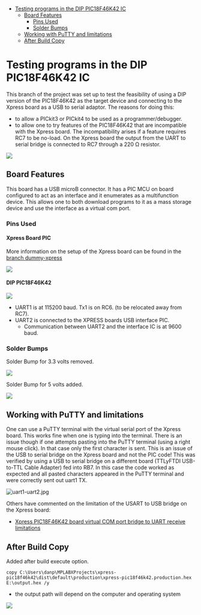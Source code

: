   - [Testing programs in the DIP PIC18F46K42
    IC](#testing-programs-in-the-dip-pic18f46k42-ic)
      - [Board Features](#board-features)
          - [Pins Used](#pins-used)
          - [Solder Bumps](#solder-bumps)
      - [Working with PuTTY and
        limitations](#working-with-putty-and-limitations)
      - [After Build Copy](#after-build-copy)

<!---
use 
pandoc -s --toc -t html5 -c pandocbd.css README.pandoc.md -o index.html

pandoc -s --toc -t gfm README.pandoc.md -o README.md
-->

# Testing programs in the DIP PIC18F46K42 IC

This branch of the project was set up to test the feasibility of using a
DIP version of the PIC18F46K42 as the target device and connecting to
the Xpress board as a USB to serial adaptor. The reasons for doing this:

  - to allow a PICkit3 or PICkit4 to be used as a programmer/debugger.
  - to allow one to try features of the PIC18F46K42 that are
    incompatible with the Xpress board. The incompatibility arises if a
    feature requires RC7 to be no-load. On the Xpress board the output
    from the UART to serial bridge is connected to RC7 through a 220 Ω
    resistor.

![](images/DIP-PIC-Xpress.jpg)

## Board Features

This board has a USB microB connector. It has a PIC MCU on board
configured to act as an interface and it enumerates as a multifunction
device. This allows one to both download programs to it as a mass
storage device and use the interface as a virtual com port.

### Pins Used

#### Xpress Board PIC

More information on the setup of the Xpress board can be found in the
[branch
dummy-xpress](https://github.com/danpeirce/xpress-pic18f46k42/tree/dummy-xpress)

![](images/pins.png)

#### DIP PIC18F46K42

![](images/dip-pins.png)

  - UART1 is at 115200 baud. Tx1 is on RC6. (to be relocated away from
    RC7).
  - UART2 is connected to the XPRESS boards USB interface PIC.
      - Communication between UART2 and the interface IC is at 9600
        baud.

### Solder Bumps

Solder Bump for 3.3 volts removed.

![](images/solder-bump-removed.jpg)

Solder Bump for 5 volts added.

![](images/solder-bump-added.jpg)

## Working with PuTTY and limitations

One can use a PuTTY terminal with the virtual serial port of the Xpress
board. This works fine when one is typing into the terminal. There is an
issue though if one attempts pasting into the PuTTY terminal (using a
right mouse click). In that case only the first character is sent. This
is an issue of the USB to serial bridge on the Xpress board and not the
PIC code\! This was verified by using a USB to serial bridge on a
different board (TTLyFTDI USB-to-TTL Cable Adapter) fed into RB7. In
this case the code worked as expected and all pasted characters appeared
in the PuTTY terminal and were correctly sent out uart1 TX.

![uart1-uart2.jpg](images/uart1-uart2.jpg)

Others have commented on the limitation of the USART to USB bridge on
the Xpress board:

  - [Xpress PIC18F46K42 board virtual COM port bridge to UART receive
    limitations](https://www.microchip.com/forums/m1097510.aspx)

## After Build Copy

Added after build execute option.

    copy C:\Users\danp\MPLABXProjects\xpress-pic18f46k42\dist\default\production\xpress-pic18f46k42.production.hex E:\output.hex /y

  - the output path will depend on the computer and operating system

![](images/after-build.png)
